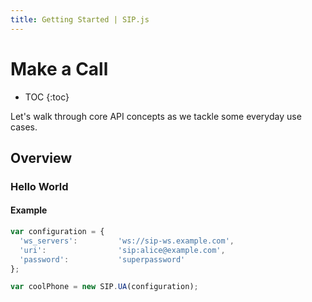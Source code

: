 ```yaml
---
title: Getting Started | SIP.js
---
```


# Make a Call

* TOC
{:toc}

Let's walk through core API concepts as we tackle some everyday use cases.

## Overview


### Hello World

#### Example
~~~ javascript
var configuration = {
  'ws_servers':         'ws://sip-ws.example.com',
  'uri':                'sip:alice@example.com',
  'password':           'superpassword'
};

var coolPhone = new SIP.UA(configuration);
~~~


